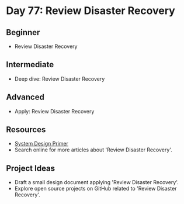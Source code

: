 # Day 77: Review Disaster Recovery

## Beginner
- Review Disaster Recovery

## Intermediate
- Deep dive: Review Disaster Recovery

## Advanced
- Apply: Review Disaster Recovery

## Resources
- [System Design Primer](https://github.com/donnemartin/system-design-primer/search?q=Review+Disaster+Recovery)
- Search online for more articles about 'Review Disaster Recovery'.

## Project Ideas
- Draft a small design document applying 'Review Disaster Recovery'.
- Explore open source projects on GitHub related to 'Review Disaster Recovery'.
